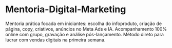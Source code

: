 # Mentoria-Digital-Marketing
Mentoria prática focada em iniciantes: escolha do infoproduto, criação de página, copy, criativos, anúncios no Meta Ads e IA. Acompanhamento 100% online com grupo, gravação e análise pós-lançamento. Método direto para lucrar com vendas digitais na primeira semana.
